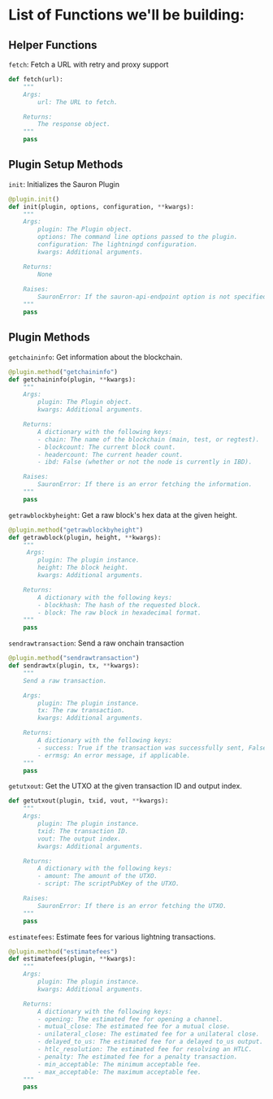 # List of Functions we'll be building:

## Helper Functions

`fetch`: Fetch a URL with retry and proxy support
```python
def fetch(url):
    """
    Args:
        url: The URL to fetch.

    Returns:
        The response object.
    """
    pass
```

## Plugin Setup Methods

`init`: Initializes the Sauron Plugin
```python
@plugin.init()
def init(plugin, options, configuration, **kwargs):
    """
    Args:
        plugin: The Plugin object.
        options: The command line options passed to the plugin.
        configuration: The lightningd configuration.
        kwargs: Additional arguments.

    Returns:
        None
    
    Raises:
        SauronError: If the sauron-api-endpoint option is not specified.
    """
    pass
```

## Plugin Methods

`getchaininfo`: Get information about the blockchain.

```python
@plugin.method("getchaininfo")
def getchaininfo(plugin, **kwargs):
    """
    Args:
        plugin: The Plugin object.
        kwargs: Additional arguments.

    Returns:
        A dictionary with the following keys:
        - chain: The name of the blockchain (main, test, or regtest).
        - blockcount: The current block count.
        - headercount: The current header count.
        - ibd: False (whether or not the node is currently in IBD).

    Raises:
        SauronError: If there is an error fetching the information.
    """
    pass
```

`getrawblockbyheight`: Get a raw block's hex data at the given height.
```python
@plugin.method("getrawblockbyheight")
def getrawblock(plugin, height, **kwargs):
    """
     Args:
        plugin: The plugin instance.
        height: The block height.
        kwargs: Additional arguments.

    Returns:
        A dictionary with the following keys:
        - blockhash: The hash of the requested block.
        - block: The raw block in hexadecimal format.
    """
    pass
```

`sendrawtransaction`: Send a raw onchain transaction
```python
@plugin.method("sendrawtransaction")
def sendrawtx(plugin, tx, **kwargs):
    """
    Send a raw transaction.

    Args:
        plugin: The plugin instance.
        tx: The raw transaction.
        kwargs: Additional arguments.

    Returns:
        A dictionary with the following keys:
        - success: True if the transaction was successfully sent, False otherwise.
        - errmsg: An error message, if applicable.
    """
    pass
```

`getutxout`: Get the UTXO at the given transaction ID and output index.
```python
def getutxout(plugin, txid, vout, **kwargs):
    """
    Args:
        plugin: The plugin instance.
        txid: The transaction ID.
        vout: The output index.
        kwargs: Additional arguments.

    Returns:
        A dictionary with the following keys:
        - amount: The amount of the UTXO.
        - script: The scriptPubKey of the UTXO.

    Raises:
        SauronError: If there is an error fetching the UTXO.
    """
    pass
```

`estimatefees`: Estimate fees for various lightning transactions.
```python
@plugin.method("estimatefees")
def estimatefees(plugin, **kwargs):
    """
    Args:
        plugin: The plugin instance.
        kwargs: Additional arguments.

    Returns:
        A dictionary with the following keys:
        - opening: The estimated fee for opening a channel.
        - mutual_close: The estimated fee for a mutual close.
        - unilateral_close: The estimated fee for a unilateral close.
        - delayed_to_us: The estimated fee for a delayed to_us output.
        - htlc_resolution: The estimated fee for resolving an HTLC.
        - penalty: The estimated fee for a penalty transaction.
        - min_acceptable: The minimum acceptable fee.
        - max_acceptable: The maximum acceptable fee.
    """
    pass
```

